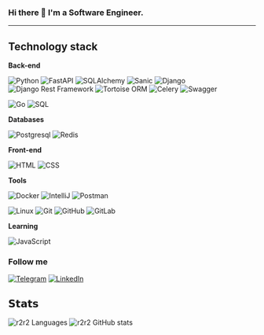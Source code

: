 ### Hi there 👋 I'm a Software Engineer.
<hr>


## Technology stack

**Back-end**

![Python](https://img.shields.io/badge/-Python-181717?style=for-the-badge&logo=Python&bg_color=00000000)
![FastAPI](https://img.shields.io/static/v1?style=for-the-badge&message=FastAPI&color=181717&logo=FastAPI&logoColor=FFFFFF&label=)
![SQLAlchemy](https://img.shields.io/badge/-SQLAlchemy-181717?style=for-the-badge&logo=SQLAlchemy)
![Sanic](https://img.shields.io/badge/Sanic-181717?style=for-the-badge&logo=Sanic)
![Django](https://img.shields.io/badge/-Django-181717?style=for-the-badge&logo=Django)
![Django Rest Framework](https://img.shields.io/badge/DRF-181717?style=for-the-badge&logo=Django)
![Tortoise ORM](https://img.shields.io/badge/-TortoiseORM-181717?style=for-the-badge&logo=Tortoise-ORM)
![Celery](https://img.shields.io/badge/-Celery-181717?style=for-the-badge&logo=Celery)
![Swagger](https://img.shields.io/static/v1?style=for-the-badge&message=Swagger&color=181717&logo=Swagger&logoColor=85EA2D&label=)

![Go](https://img.shields.io/static/v1?style=for-the-badge&message=Go&color=181717&logo=Go&logoColor=FFFFFF&label=)
![SQL](https://img.shields.io/badge/-SQL-181717?style=for-the-badge)


**Databases**

![Postgresql](https://img.shields.io/badge/-Postgresql-181717?style=for-the-badge&logo=Postgresql)
![Redis](https://img.shields.io/badge/-Redis-181717?style=for-the-badge&logo=Redis)

**Front-end**

![HTML](https://img.shields.io/badge/HTML-181717?style=for-the-badge&logo=HTML5)
![CSS](https://img.shields.io/badge/CSS-181717?style=for-the-badge&logo=CSS3)

**Tools**

![Docker](https://img.shields.io/badge/-Docker-181717?style=for-the-badge&logo=docker&logoColor=white)
![IntelliJ](https://img.shields.io/badge/-IntelliJ%20IDEA-181717?style=for-the-badge&logo=jetbrains)
![Postman](https://img.shields.io/badge/Postman-181717?style=for-the-badge&logo=postman)

![Linux](https://img.shields.io/badge/Linux-181717?style=for-the-badge&logo=linux)
![Git](https://img.shields.io/badge/-Git-181717?style=for-the-badge&logo=git)
![GitHub](https://img.shields.io/badge/-GitHub-181717?style=for-the-badge&logo=github)
![GitLab](https://img.shields.io/badge/GitLab-181717?style=for-the-badge&logo=gitlab&logoColor=white)

**Learning**

![JavaScript](https://img.shields.io/badge/JavaScript-181717?style=for-the-badge&logo=JavaScript)

### Follow me
[![Telegram](https://img.shields.io/badge/Telegram-181717?style=for-the-badge&logo=Telegram)](https://t.me/dmitry_sdr)
[![LinkedIn](https://img.shields.io/badge/LinkedIn-181717?style=for-the-badge&logo=LinkedIn)](https://www.linkedin.com/in/borislav-izmestiev-8b3a60210/)

## 𝗦𝘁𝗮𝘁𝘀

![r2r2 Languages](https://github-readme-stats.vercel.app/api/top-langs/?username=r2r2&layout=compact&count_private=true&theme=gruvbox&hide=JavaScript,HTML,CSS&bg_color=00000000)
![r2r2 GitHub stats](https://github-readme-stats.vercel.app/api?username=r2r2&show_icons=true&theme=gruvbox&include_all_commits=true&count_private=true&hide=issues,contribs&bg_color=00000000)

